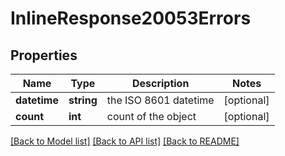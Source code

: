 # InlineResponse20053Errors

## Properties
Name | Type | Description | Notes
------------ | ------------- | ------------- | -------------
**datetime** | **string** | the ISO 8601 datetime | [optional] 
**count** | **int** | count of the object | [optional] 

[[Back to Model list]](../README.md#documentation-for-models) [[Back to API list]](../README.md#documentation-for-api-endpoints) [[Back to README]](../README.md)


